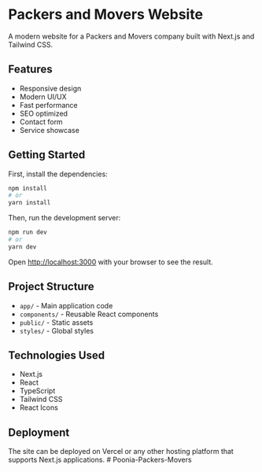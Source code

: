 # Packers and Movers Website

A modern website for a Packers and Movers company built with Next.js and Tailwind CSS.

## Features

- Responsive design
- Modern UI/UX
- Fast performance
- SEO optimized
- Contact form
- Service showcase

## Getting Started

First, install the dependencies:

```bash
npm install
# or
yarn install
```

Then, run the development server:

```bash
npm run dev
# or
yarn dev
```

Open [http://localhost:3000](http://localhost:3000) with your browser to see the result.

## Project Structure

- `app/` - Main application code
- `components/` - Reusable React components
- `public/` - Static assets
- `styles/` - Global styles

## Technologies Used

- Next.js
- React
- TypeScript
- Tailwind CSS
- React Icons

## Deployment

The site can be deployed on Vercel or any other hosting platform that supports Next.js applications. #   P o o n i a - P a c k e r s - M o v e r s  
 